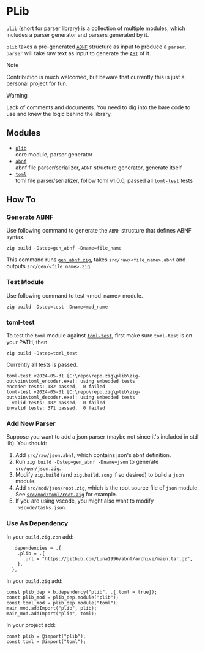 # PLib
`plib` (short for parser library) is a collection of multiple modules, which includes a parser generator and parsers generated by it.

`plib` takes a pre-generated [`ABNF`][1] structure as input to produce a `parser`.\
`parser` will take raw text as input to generate the [`AST`][2] of it.

> [!NOTE]
> Contribution is much welcomed, but beware that currently this is just a personal project for fun.

> [!WARNING]
> Lack of comments and documents. You need to dig into the bare code to use and knew the logic behind the library.

## Modules
- [`plib`][3]\
  core module, parser generator
- [`abnf`][4]\
  abnf file parser/serializer, `ABNF` structure generator, generate itself
- [`toml`][5]\
  toml file parser/serializer, follow toml v1.0.0, passed all [`toml-test`][7] tests

## How To

### Generate ABNF
Use following command to generate the `ABNF` structure that defines ABNF syntax.
```
zig build -Dstep=gen_abnf -Dname=file_name
```
This command runs [`gen_abnf.zig`][6], takes `src/raw/<file_name>.abnf` and outputs `src/gen/<file_name>.zig`.

### Test Module
Use following command to test <mod_name> module.
```
zig build -Dstep=test -Dname=mod_name
```

### toml-test
To test the `toml` module against [`toml-test`][7], first make sure `toml-test` is on your PATH, then
```
zig build -Dstep=toml_test
```
Currently all tests is passed.
```
toml-test v2024-05-31 [C:\repo\repo.zig\plib\zig-out\bin\toml_encoder.exe]: using embedded tests
encoder tests: 182 passed,  0 failed
toml-test v2024-05-31 [C:\repo\repo.zig\plib\zig-out\bin\toml_decoder.exe]: using embedded tests
  valid tests: 182 passed,  0 failed
invalid tests: 371 passed,  0 failed
```

### Add New Parser
Suppose you want to add a json parser (maybe not since it's included in std lib). You should:
1. Add `src/raw/json.abnf`, which contains json's abnf definition.
2. Run `zig build -Dstep=gen_abnf -Dname=json` to generate `src/gen/json.zig`.
3. Modify `zig.build` (and `zig.build.zong` if so desired) to build a `json` module.
4. Add `src/mod/json/root.zig`, which is the root source file of `json` module. See [`src/mod/toml/root.zig`](src/mod/toml/root.zig) for example.
5. If you are using vscode, you might also want to modify `.vscode/tasks.json`.

### Use As Dependency
In your `build.zig.zon` add:
```zig
  .dependencies = .{
    .plib = .{
      .url = "https://github.com/Luna1996/abnf/archive/main.tar.gz",
    },
  },
```
In your `build.zig` add:
```zig
const plib_dep = b.dependency("plib", .{.toml = true});
const plib_mod = plib_dep.module("plib");
const toml_mod = plib_dep.module("toml");
main_mod.addImport("plib", plib);
main_mod.addImport("plib", toml);
```
In your project add:
```zig
const plib = @import("plib");
const toml = @import("toml");
```

[1]: https://en.wikipedia.org/wiki/Augmented_Backus%E2%80%93Naur_form
[2]: https://en.wikipedia.org/wiki/Abstract_syntax_tree
[3]: https://github.com/Luna1996/abnf/tree/main/src/lib
[4]: https://github.com/Luna1996/abnf/tree/main/src/mod/abnf
[5]: https://github.com/Luna1996/abnf/tree/main/src/mod/toml
[6]: https://github.com/Luna1996/abnf/tree/main/src/exe/gen_abnf.zig
[7]: https://github.com/toml-lang/toml-test